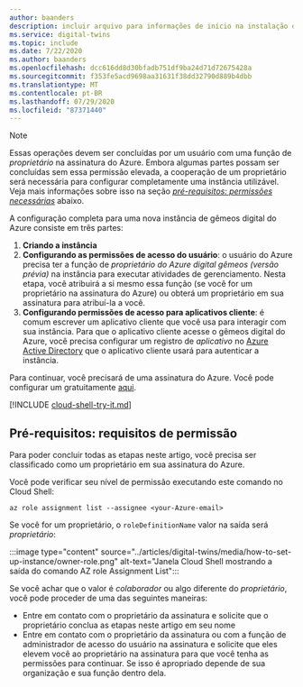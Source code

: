 ```yaml
---
author: baanders
description: incluir arquivo para informações de início na instalação do gêmeos digital do Azure
ms.service: digital-twins
ms.topic: include
ms.date: 7/22/2020
ms.author: baanders
ms.openlocfilehash: dcc616dd8d30bfadb751df9ba24d71d72675428a
ms.sourcegitcommit: f353fe5acd9698aa31631f38dd32790d889b4dbb
ms.translationtype: MT
ms.contentlocale: pt-BR
ms.lasthandoff: 07/29/2020
ms.locfileid: "87371440"
---
```

>[!NOTE]
>Essas operações devem ser concluídas por um usuário com uma função de *proprietário* na assinatura do Azure. Embora algumas partes possam ser concluídas sem essa permissão elevada, a cooperação de um proprietário será necessária para configurar completamente uma instância utilizável. Veja mais informações sobre isso na seção [*pré-requisitos: permissões necessárias*](#prerequisites-permission-requirements) abaixo.

A configuração completa para uma nova instância de gêmeos digital do Azure consiste em três partes:
1. **Criando a instância**
2. **Configurando as permissões de acesso do usuário**: o usuário do Azure precisa ter a função de *proprietário do Azure digital gêmeos (versão prévia)* na instância para executar atividades de gerenciamento. Nesta etapa, você atribuirá a si mesmo essa função (se você for um proprietário na assinatura do Azure) ou obterá um proprietário em sua assinatura para atribuí-la a você.
3. **Configurando permissões de acesso para aplicativos cliente**: é comum escrever um aplicativo cliente que você usa para interagir com sua instância. Para que o aplicativo cliente acesse o gêmeos digital do Azure, você precisa configurar um registro de *aplicativo* no [Azure Active Directory](../articles/active-directory/fundamentals/active-directory-whatis.md) que o aplicativo cliente usará para autenticar a instância.

Para continuar, você precisará de uma assinatura do Azure. Você pode configurar um gratuitamente [aqui](https://azure.microsoft.com/free/?WT.mc_id=A261C142F).

[!INCLUDE [cloud-shell-try-it.md](cloud-shell-try-it.md)]

## <a name="prerequisites-permission-requirements"></a>Pré-requisitos: requisitos de permissão

Para poder concluir todas as etapas neste artigo, você precisa ser classificado como um proprietário em sua assinatura do Azure. 

Você pode verificar seu nível de permissão executando este comando no Cloud Shell:

```azurecli-interactive
az role assignment list --assignee <your-Azure-email>
```

Se você for um proprietário, o `roleDefinitionName` valor na saída será *proprietário*:

:::image type="content" source="../articles/digital-twins/media/how-to-set-up-instance/owner-role.png" alt-text="Janela Cloud Shell mostrando a saída do comando AZ role Assignment List":::

Se você achar que o valor é *colaborador* ou algo diferente do *proprietário*, você pode proceder de uma das seguintes maneiras:
* Entre em contato com o proprietário da assinatura e solicite que o proprietário conclua as etapas neste artigo em seu nome
* Entre em contato com o proprietário da assinatura ou com a função de administrador de acesso do usuário na assinatura e solicite que eles elevem você ao proprietário na assinatura para que você tenha as permissões para continuar. Se isso é apropriado depende de sua organização e sua função dentro dela.
